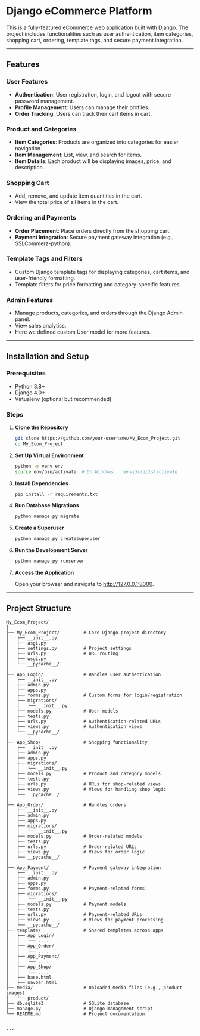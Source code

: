 # Django eCommerce Platform

This is a fully-featured eCommerce web application built with Django. The project includes functionalities such as user authentication, item categories, shopping cart, ordering, template tags, and secure payment integration.

---

## Features

### User Features
- **Authentication**: User registration, login, and logout with secure password management.
- **Profile Management**: Users can manage their profiles.
- **Order Tracking**: Users can track their cart items in cart.

### Product and Categories
- **Item Categories**: Products are organized into categories for easier navigation.
- **Item Management**: List, view, and search for items.
- **Item Details**: Each product will be displaying images, price, and description.

### Shopping Cart
- Add, remove, and update item quantities in the cart.
- View the total price of all items in the cart.

### Ordering and Payments
- **Order Placement**: Place orders directly from the shopping cart.
- **Payment Integration**: Secure payment gateway integration (e.g., SSLCommerz-python).

### Template Tags and Filters
- Custom Django template tags for displaying categories, cart items, and user-friendly formatting.
- Template filters for price formatting and category-specific features.

### Admin Features
- Manage products, categories, and orders through the Django Admin panel.
- View sales analytics.
- Here we defined custom User model for more features.

---

## Installation and Setup

### Prerequisites
- Python 3.8+
- Django 4.0+
- Virtualenv (optional but recommended)

### Steps
1. **Clone the Repository**
   ```bash
   git clone https://github.com/your-username/My_Ecom_Project.git
   cd My_Ecom_Project
   
2. **Set Up Virtual Environment**
   ```bash
   python -m venv env
   source env/bin/activate  # On Windows: .\env\Scripts\activate

3. **Install Dependencies**
   ```bash
   pip install -r requirements.txt

4. **Run Database Migrations**
   ```bash
   python manage.py migrate

5. **Create a Superuser**
   ```bash
   python manage.py createsuperuser

6. **Run the Development Server**
   ```bash
   python manage.py runserver

7. **Access the Application**
   
   Open your browser and navigate to http://127.0.0.1:8000.


---

## Project Structure

```plaintext
My_Ecom_Project/
│
├── My_Ecom_Project/         # Core Django project directory
│   ├── __init__.py
│   ├── asgi.py
│   ├── settings.py          # Project settings
│   ├── urls.py              # URL routing
│   ├── wsgi.py
│   └── __pycache__/
│
├── App_Login/               # Handles user authentication
│   ├── __init__.py
│   ├── admin.py
│   ├── apps.py
│   ├── forms.py             # Custom forms for login/registration
│   ├── migrations/
│   │   └── __init__.py
│   ├── models.py            # User models
│   ├── tests.py
│   ├── urls.py              # Authentication-related URLs
│   ├── views.py             # Authentication views
│   └── __pycache__/
│
├── App_Shop/                # Shopping functionality
│   ├── __init__.py
│   ├── admin.py
│   ├── apps.py
│   ├── migrations/
│   │   └── __init__.py
│   ├── models.py            # Product and category models
│   ├── tests.py
│   ├── urls.py              # URLs for shop-related views
│   ├── views.py             # Views for handling shop logic
│   └── __pycache__/
│
├── App_Order/               # Handles orders
│   ├── __init__.py
│   ├── admin.py
│   ├── apps.py
│   ├── migrations/
│   │   └── __init__.py
│   ├── models.py            # Order-related models
│   ├── tests.py
│   ├── urls.py              # Order-related URLs
│   ├── views.py             # Views for order logic
│   └── __pycache__/
│
├── App_Payment/             # Payment gateway integration
│   ├── __init__.py
│   ├── admin.py
│   ├── apps.py
│   ├── forms.py             # Payment-related forms
│   ├── migrations/
│   │   └── __init__.py
│   ├── models.py            # Payment models
│   ├── tests.py
│   ├── urls.py              # Payment-related URLs
│   ├── views.py             # Views for payment processing
│   └── __pycache__/
├── template/                # Shared templates across apps
│   ├── App_Login/
│   │   └── ....
│   ├── App_Order/
│   │   └── ....
│   ├── App_Payment/
│   │   └── ....
│   ├── App_Shop/
│   │   └── ....
│   ├── base.html
│   ├── navbar.html
├── media/                   # Uploaded media files (e.g., product images)
│   └── product/
├── db.sqlite3               # SQLite database
├── manage.py                # Django management script
└── README.md                # Project documentation


---

